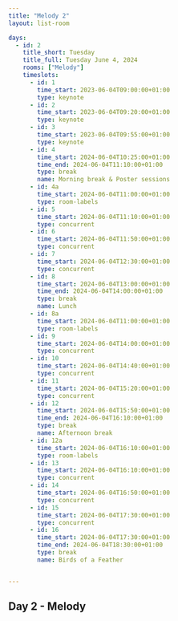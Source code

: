 ```yaml
---
title: "Melody 2"
layout: list-room

days: 
  - id: 2
    title_short: Tuesday
    title_full: Tuesday June 4, 2024
    rooms: ["Melody"]
    timeslots: 
      - id: 1
        time_start: 2023-06-04T09:00:00+01:00
        type: keynote
      - id: 2
        time_start: 2023-06-04T09:20:00+01:00
        type: keynote
      - id: 3
        time_start: 2023-06-04T09:55:00+01:00
        type: keynote
      - id: 4
        time_start: 2024-06-04T10:25:00+01:00
        time_end: 2024-06-04T11:10:00+01:00
        type: break
        name: Morning break & Poster sessions
      - id: 4a
        time_start: 2024-06-04T11:00:00+01:00
        type: room-labels
      - id: 5
        time_start: 2024-06-04T11:10:00+01:00
        type: concurrent
      - id: 6
        time_start: 2024-06-04T11:50:00+01:00
        type: concurrent
      - id: 7
        time_start: 2024-06-04T12:30:00+01:00
        type: concurrent
      - id: 8
        time_start: 2024-06-04T13:00:00+01:00
        time_end: 2024-06-04T14:00:00+01:00
        type: break
        name: Lunch
      - id: 8a
        time_start: 2024-06-04T11:00:00+01:00
        type: room-labels
      - id: 9
        time_start: 2024-06-04T14:00:00+01:00
        type: concurrent
      - id: 10
        time_start: 2024-06-04T14:40:00+01:00
        type: concurrent
      - id: 11
        time_start: 2024-06-04T15:20:00+01:00
        type: concurrent
      - id: 12
        time_start: 2024-06-04T15:50:00+01:00
        time_end: 2024-06-04T16:10:00+01:00
        type: break
        name: Afternoon break
      - id: 12a
        time_start: 2024-06-04T16:10:00+01:00
        type: room-labels
      - id: 13
        time_start: 2024-06-04T16:10:00+01:00
        type: concurrent
      - id: 14
        time_start: 2024-06-04T16:50:00+01:00
        type: concurrent
      - id: 15
        time_start: 2024-06-04T17:30:00+01:00
        type: concurrent
      - id: 16
        time_start: 2024-06-04T17:30:00+01:00
        time_end: 2024-06-04T18:30:00+01:00
        type: break
        name: Birds of a Feather


---
```


## Day 2 - Melody